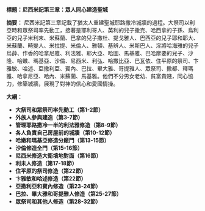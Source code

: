 **標題：尼西米記第三章：眾人同心建造聖城**

**摘要：**
尼西米記第三章記載了猶太人重建聖城耶路撒冷城牆的過程。大祭司以利亞時和眾祭司率先動工，接著是耶利哥人、英利的兒子撒克、哈西拿的子孫、烏利亞的兒子米利末、米蘇蘭、巴拿的兒子撒杜、提戈雅人、巴西亞的兒子耶和耶大、米蘇蘭、畸變人、米拉提、米倫人、雅頓、基辨人、米斯巴人、淫將哈海雅的兒子烏薛、作香的哈拿尼雅、利法雅、耶大亞、哈圖、馬基雅、巴哈摩要的兒子、沙隆、哈嫩、瑪基亞、沙倫、尼西米、利弘、哈撒比亞、巴瓦依、住平原的祭司、卞雅敏、哈述、亞撒利亞、賓內、巴拉、畢大雅、哥提雅人、眾祭司、撒都、釋瑪雅、哈拿尼亞、哈內、米蘇蘭、馬基雅。他們不分男女老幼、貧富貴賤，同心協力，修築城牆，展現了對神的信心和愛國情操。

**大綱：**

* **大祭司和眾祭司率先動工（第1-2節）**
* **外族人參與建造（第3-7節）**
* **管理耶路撒冷一半的利法雅修造（第8-9節）**
* **各人負責自己房屋前的城牆（第10-12節）**
* **哈嫩和瑪基亞修造分廠門（第13-15節）**
* **沙倫修造全門（第15-16節）**
* **尼西米修造大衛墳地對面（第16節）**
* **利未人修造（第17-18節）**
* **住平原的祭司修造（第22節）**
* **卞雅敏和哈述修造（第22節）**
* **亞撒利亞和賓內修造（第23-24節）**
* **巴拉、畢大雅和哥提雅人修造（第25-27節）**
* **眾祭司和其他人修造（第28-32節）**